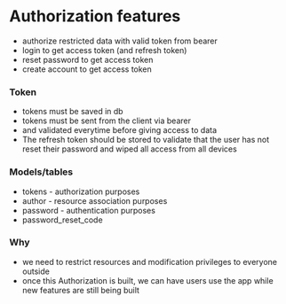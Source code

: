 # Authorization features

- authorize restricted data with valid token from bearer
- login to get access token (and refresh token)
- reset password to get access token
- create account to get access token

### Token

- tokens must be saved in db
- tokens must be sent from the client via bearer
- and validated everytime before giving access to data
- The refresh token should be stored to validate that the user has not reset their password and wiped all access from
  all devices

### Models/tables

- tokens - authorization purposes
- author - resource association purposes
- password - authentication purposes
- password_reset_code

### Why

- we need to restrict resources and modification privileges to everyone outside
- once this Authorization is built, we can have users use the app while new features are still being built
